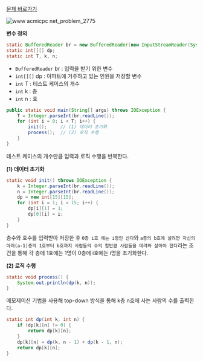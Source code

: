 [문제 바로가기](https://www.acmicpc.net/problem/2775)

![www acmicpc net_problem_2775](https://user-images.githubusercontent.com/78605779/193038039-b6c282dd-30b2-4df5-9eab-5ea3dbd6d503.png)

**변수 정의**

```java
static BufferedReader br = new BufferedReader(new InputStreamReader(System.in));
static int[][] dp;
static int T, k, n;
```

- `BufferedReader` br : 입력을 받기 위한 변수
- `int[][]` dp : 아파트에 거주하고 있는 인원을 저장할 변수
- `int` T : 테스트 케이스의 개수
- `int` k : 층
- `int` n : 호

```java
public static void main(String[] args) throws IOException {
    T = Integer.parseInt(br.readLine());
    for (int i = 0; i < T; i++) {
        init();     // (1) 데이터 초기화
        process();  // (2) 로직 수행
    }
}
```

테스트 케이스의 개수만큼 입력과 로직 수행을 반복한다.

**(1) 데이터 초기화**

```java
static void init() throws IOException {
    k = Integer.parseInt(br.readLine());
    n = Integer.parseInt(br.readLine());
    dp = new int[15][15];
    for (int i = 1; i < 15; i++) {
        dp[i][1] = 1;
        dp[0][i] = i;
    }
}
```

층수와 호수를 입력받아 저장한 후 `0층 i호 에는 i명인 산다`와 `a층의 b호에 살려면 자신의 아래(a-1)층의 1호부터 b호까지 사람들의 수의 합만큼 사람들을 데려와 살아야 한다`라는 조건을 통해 각 층에 1호에는 1명이 0층에 i호에는 i명을 초기화한다.

**(2) 로직 수행**

```java
static void process() {
    System.out.println(dp(k, n));
}
```

메모제이션 기법을 사용해 top-down 방식을 통해 k층 n호에 사는 사람의 수를 출력한다.

```java
static int dp(int k, int n) {
    if (dp[k][n] != 0) {
        return dp[k][n];
    }
    dp[k][n] = dp(k, n - 1) + dp(k - 1, n);
    return dp[k][n];
}
```